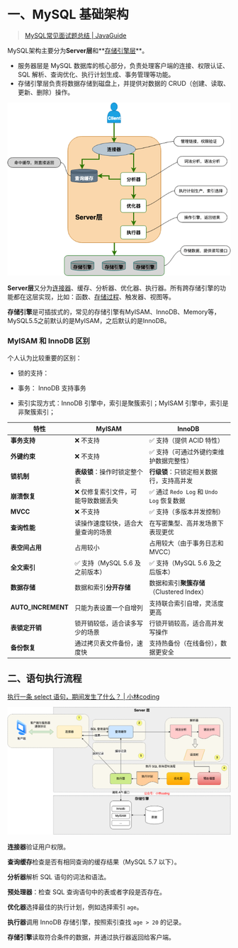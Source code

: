# 一、MySQL 基础架构

> [MySQL常见面试题总结 | JavaGuide](https://javaguide.cn/database/mysql/mysql-questions-01.html#mysql-基础架构)

MySQL架构主要分为**Server层**和**[存储引擎层](https://www.zhihu.com/search?q=存储引擎层&search_source=Entity&hybrid_search_source=Entity&hybrid_search_extra={"sourceType"%3A"answer"%2C"sourceId"%3A2579554549})**。

- 服务器层是 MySQL 数据库的核心部分，负责处理客户端的连接、权限认证、SQL 解析、查询优化、执行计划生成、事务管理等功能。
- 存储引擎层负责将数据存储到磁盘上，并提供对数据的 CRUD（创建、读取、更新、删除）操作。

![img](images/13526879-3037b144ed09eb88.png)



**Server层**又分为[连接器](https://www.zhihu.com/search?q=连接器&search_source=Entity&hybrid_search_source=Entity&hybrid_search_extra={"sourceType"%3A"answer"%2C"sourceId"%3A2579554549})、缓存、分析器、优化器、执行器。所有跨存储引擎的功能都在这层实现，比如：函数、[存储过程](https://www.zhihu.com/search?q=存储过程&search_source=Entity&hybrid_search_source=Entity&hybrid_search_extra={"sourceType"%3A"answer"%2C"sourceId"%3A2579554549})、触发器、视图等。

**存储引擎**是可插拔式的，常见的存储引擎有MyISAM、InnoDB、Memory等，MySQL5.5之前默认的是MyISAM，之后默认的是InnoDB。



### MyISAM 和 InnoDB 区别

个人认为比较重要的区别：

- 锁的支持： 
- 事务： InnoDB 支持事务

- 索引实现方式：InnoDB 引擎中，索引是聚簇索引；MyISAM 引擎中，索引是非聚簇索引；

| 特性               | MyISAM                             | InnoDB                                    |
| ------------------ | ---------------------------------- | ----------------------------------------- |
| **事务支持**       | ❌ 不支持                           | ✅ 支持（提供 ACID 特性）                  |
| **外键约束**       | ❌ 不支持                           | ✅ 支持（可通过外键约束维护数据完整性）    |
| **锁机制**         | **表级锁**：操作时锁定整个表       | **行级锁**：只锁定相关数据行，支持高并发  |
| **崩溃恢复**       | ❌ 仅修复索引文件，可能导致数据丢失 | ✅ 通过 `Redo Log` 和 `Undo Log` 恢复数据  |
| **MVCC**           | ❌ 不支持                           | ✅ 支持（多版本并发控制）                  |
| **查询性能**       | 读操作速度较快，适合大量查询的场景 | 在写密集型、高并发场景下表现更优          |
| **表空间占用**     | 占用较小                           | 占用较大（由于事务日志和 MVCC）           |
| **全文索引**       | ✅ 支持（MySQL 5.6 及之前版本）     | ✅ 支持（MySQL 5.6 及之后版本）            |
| **数据存储**       | 数据和索引**分开存储**             | 数据和索引**聚簇存储**（Clustered Index） |
| **AUTO_INCREMENT** | 只能为表设置一个自增列             | 支持联合索引自增，灵活度更高              |
| **表锁定开销**     | 锁开销较低，适合读多写少的场景     | 行锁开销较高，适合高并发写操作            |
| **备份恢复**       | 通过拷贝表文件备份，速度快         | 支持热备份（在线备份），数据更安全        |



## 二、语句执行流程

[执行一条 select 语句，期间发生了什么？ | 小林coding](https://xiaolincoding.com/mysql/base/how_select.html#mysql-执行流程是怎样的)

![查询语句执行流程](images/mysql查询流程.png)



**连接器**验证用户权限。

**查询缓存**检查是否有相同查询的缓存结果（MySQL 5.7 以下）。

**分析器**解析 SQL 语句的词法和语法。

**预处理器**：检查 SQL 查询语句中的表或者字段是否存在。

**优化器**选择最佳的执行计划，例如选择索引 `age`。

**执行器**调用 InnoDB 存储引擎，按照索引查找 `age > 20` 的记录。

**存储引擎**读取符合条件的数据，并通过执行器返回给客户端。